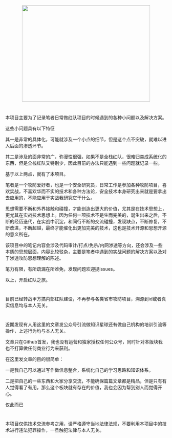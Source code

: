 <div align=center><img src=https://user-images.githubusercontent.com/33535846/164413361-ffb5d78a-91e9-402c-979e-43d32cf91063.png width="400" height="300"/></div>

#

本项目主要为了记录笔者日常做红队项目的时候遇到的各种小问题以及解决方案。

这些小问题具有以下特征

其一是非常的具体化，可能就涉及一个小点的细节，但是这个点不突破，就难以进入后面的渗透环节。

其二是涉及的面非常的广，弥漫性很强，如果不是全栈红队，很难归类成系统化的东西，但是全栈红队又特别少，因此目前的办法只能遇到一些问题就记录一些。

基于以上两点，就有了本项目。

笔者是一个攻防爱好者，也是一个安全研究员，日常工作是参加各种攻防项目，喜欢实战，不喜欢华而不实的技术和各种方法论，安全技术本身研究出来就是要拿出去应用的，不能应用于实战我研究它干什么。

思想需要不断和外界接触和碰撞，才能创造出更大的价值，尤其是在技术思想上，更尤其在实战技术思想上。因为任何一项技术不是生而完美的，诞生出来之后，不断的经历迭代，在实战中沉淀，和同行不断的交流碰撞，发现缺点，不断修复，不断改进，不断超越，最终才能催化出更加完美的技术，这也是技术开源和思想开源的意义所在。

该项目中的笔记内容会涉及代码审计/打点/免杀/内网渗透等方向，还会涉及一些本质的思想层面，内容比较驳杂，主要是笔者中遇到的实战问题的解决方案以及对于渗透攻防思想理解的陈述。

笔力有限，有所疏漏在所难免，发现问题欢迎提issues。

以上，开启红队之旅。
#

目前已经转战甲方搞内部红队建设，不再参与各类省市攻防项目，溯源到id或者真实信息均与本人无关。

#

近期发现有人用这里的文章发公众号引流做知识星球还有做自己机构的培训引流等操作，上述行为均与本人无关。

文章只在Github首发，我也没有运营和独家授权任何公众号，同时针对本版块我也不打算做任何商业行为来获利。

在这里发文章的目的很简单：

一是我自己可以通过写作做信息整合，系统化自己的学习思路和知识体系。

二是把自己的一些东西和大家分享交流，不能确保篇篇文章都是精品，但是只有有人觉得看了有用，那么这个板块就有存在的价值，我也会因为帮到别人而觉得开心。

仅此而已

#

本项目仅供技术交流参考之用，请严格遵守当地法律法规，不要利用本项目中的技术进行违法犯罪操作，一旦触犯法律与本人无关。
